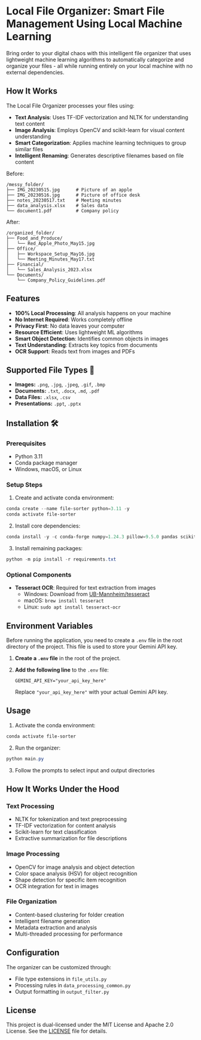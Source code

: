 # Local File Organizer: Smart File Management Using Local Machine Learning

Bring order to your digital chaos with this intelligent file organizer that uses lightweight machine learning algorithms to automatically categorize and organize your files - all while running entirely on your local machine with no external dependencies.

## How It Works

The Local File Organizer processes your files using:

- **Text Analysis**: Uses TF-IDF vectorization and NLTK for understanding text content
- **Image Analysis**: Employs OpenCV and scikit-learn for visual content understanding
- **Smart Categorization**: Applies machine learning techniques to group similar files
- **Intelligent Renaming**: Generates descriptive filenames based on file content

Before:
```
/messy_folder/
├── IMG_20230515.jpg      # Picture of an apple
├── IMG_20230516.jpg      # Picture of office desk
├── notes_20230517.txt    # Meeting minutes
├── data_analysis.xlsx    # Sales data
└── document1.pdf         # Company policy
```

After:
```
/organized_folder/
├── Food_and_Produce/
│   └── Red_Apple_Photo_May15.jpg
├── Office/
│   ├── Workspace_Setup_May16.jpg
│   └── Meeting_Minutes_May17.txt
├── Financial/
│   └── Sales_Analysis_2023.xlsx
└── Documents/
    └── Company_Policy_Guidelines.pdf
```

## Features

- **100% Local Processing**: All analysis happens on your machine
- **No Internet Required**: Works completely offline
- **Privacy First**: No data leaves your computer
- **Resource Efficient**: Uses lightweight ML algorithms
- **Smart Object Detection**: Identifies common objects in images
- **Text Understanding**: Extracts key topics from documents
- **OCR Support**: Reads text from images and PDFs

## Supported File Types 📁

- **Images:** `.png`, `.jpg`, `.jpeg`, `.gif`, `.bmp`
- **Documents:** `.txt`, `.docx`, `.md`, `.pdf`
- **Data Files:** `.xlsx`, `.csv`
- **Presentations:** `.ppt`, `.pptx`

## Installation 🛠️

### Prerequisites

- Python 3.11
- Conda package manager
- Windows, macOS, or Linux

### Setup Steps

1. Create and activate conda environment:
```powershell
conda create --name file-sorter python=3.11 -y
conda activate file-sorter
```

2. Install core dependencies:
```powershell
conda install -y -c conda-forge numpy=1.24.3 pillow=9.5.0 pandas scikit-learn scipy opencv nltk tesseract
```

3. Install remaining packages:
```powershell
python -m pip install -r requirements.txt
```

### Optional Components

- **Tesseract OCR**: Required for text extraction from images
  - Windows: Download from [UB-Mannheim/tesseract](https://github.com/UB-Mannheim/tesseract/wiki)
  - macOS: `brew install tesseract`
  - Linux: `sudo apt install tesseract-ocr`

## Environment Variables

Before running the application, you need to create a `.env` file in the root directory of the project. This file is used to store your Gemini API key.

1.  **Create a `.env` file** in the root of the project.
2.  **Add the following line** to the `.env` file:

    ```
    GEMINI_API_KEY="your_api_key_here"
    ```

    Replace `"your_api_key_here"` with your actual Gemini API key.

## Usage

1. Activate the conda environment:
```powershell
conda activate file-sorter
```

2. Run the organizer:
```powershell
python main.py
```

3. Follow the prompts to select input and output directories

## How It Works Under the Hood

### Text Processing
- NLTK for tokenization and text preprocessing
- TF-IDF vectorization for content analysis
- Scikit-learn for text classification
- Extractive summarization for file descriptions

### Image Processing
- OpenCV for image analysis and object detection
- Color space analysis (HSV) for object recognition
- Shape detection for specific item recognition
- OCR integration for text in images

### File Organization
- Content-based clustering for folder creation
- Intelligent filename generation
- Metadata extraction and analysis
- Multi-threaded processing for performance

## Configuration

The organizer can be customized through:
- File type extensions in `file_utils.py`
- Processing rules in `data_processing_common.py`
- Output formatting in `output_filter.py`

## License

This project is dual-licensed under the MIT License and Apache 2.0 License.
See the [LICENSE](LICENSE) file for details.